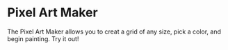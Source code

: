 # Pixel Art Maker 

The Pixel Art Maker allows you to creat a grid of any size, pick a color, and begin painting. Try it out!
